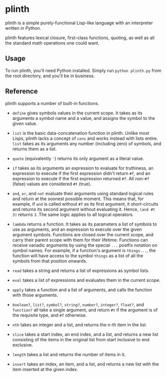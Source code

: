 plinth
====

plinth is a simple purely-functional Lisp-like language with an interpreter
written in Python.

plinth features lexical closure, first-class functions, quoting, as well as all
the standard math operations one could want.

Usage
----

To run plinth, you'll need Python installed. Simply run `python plinth.py`
from the root directory, and you'll be in business.

Reference
----
plinth supports a number of built-in functions.

 * `define` gives symbols values in the current scope. It takes as its arguments
   a symbol name and a value, and assigns the symbol to the given value.

 * `list` is the basic data-concatenation function in plinth. Unlike most Lisps,
   plinth lacks a concept of `cons` and works instead with lists entire. `list`
   takes as its arguments any number (including zero) of symbols, and returns
   them as a list.

 * `quote` (equivalently `'`) returns its only argument as a literal value.

 * `if` takes as its arguments an expression to evaluate for truthiness, an
   expression to execute if the first expression didn't return `#f`, and an
   expression to execute if the first expression returned `#f`. All non-`#f`
   (false) values are considered `#t` (true).

 * `and`, `or`, and `not` evaluate their arguments using standard logical rules
   and return at the soonest possible moment. This means that, for example, if
   `and` is called without `#f` as its first argument, it short-circuits and
   returns its second argument without evaluating it. Hence, `(and #t 3)`
   returns `3`. The same logic applies to all logical operators.

 * `lambda` returns a function. It takes as its parameters a list of symbols to
   use as arguments, and an expression to execute over the given argument
   symbols.  Functions are closed over the current scope, and carry their parent
   scope with them for their lifetime. Functions can receive variadic arguments
   by using the special `...` postfix notation on symbol names. For example, if
   a function's argument is `things...`, the function will have access to the
   symbol `things` as a list of all the symbols from that position onwards.

 * `read` takes a string and returns a list of expressions as symbol lists.

 * `eval` takes a list of expressions and evaluates them in the current scope.

 * `apply` takes a function and a list of arguments, and calls the function with
   those arguments.

 * `boolean?`, `list?`, `symbol?`, `string?`, `number?`, `integer?`, `float?`,
   and `function?` all take a single argument, and return `#t` if the argument
   is of the requisite type, and `#f` otherwise.

 * `nth` takes an integer and a list, and returns the n-th item in the list.

 * `slice` takes a start index, an end index, and a list, and returns a new list
   consisting of the items in the original list from start inclusive to end
   exclusive.

 * `length` takes a list and returns the number of items in it.

 * `insert` takes an index, an item, and a list, and returns a new list with the
   item inserted at the given index.
